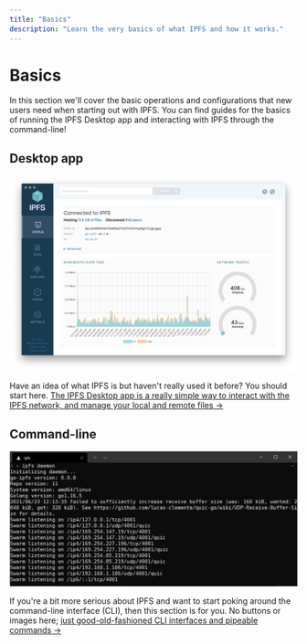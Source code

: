 ```yaml
---
title: "Basics" 
description: "Learn the very basics of what IPFS and how it works."
---
```


# Basics

In this section we'll cover the basic operations and configurations that new users need when starting out with IPFS. You can find guides for the basics of running the IPFS Desktop app and interacting with IPFS through the command-line!

## Desktop app

![The IPFS Desktop application, showing the status page.](./images/ipfs-desktop.png)

Have an idea of what IPFS is but haven't really used it before? You should start here. [The IPFS Desktop app is a really simple way to interact with the IPFS network, and manage your local and remote files →](./desktop-app.md)

## Command-line

![An IPFS daemon running in a terminal window.](./images/ipfs-command-line.png)

If you're a bit more serious about IPFS and want to start poking around the command-line interface (CLI), then this section is for you. No buttons or images here; [just good-old-fashioned CLI interfaces and pipeable commands →](./command-line.md)

